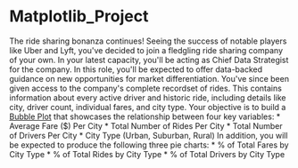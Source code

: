 # Matplotlib_Project
The ride sharing bonanza continues! Seeing the success of notable players like Uber and Lyft, you've decided to join a fledgling ride sharing company of your own. In your latest capacity, you'll be acting as Chief Data Strategist for the company. In this role, you'll be expected to offer data-backed guidance on new opportunities for market differentiation.  You've since been given access to the company's complete recordset of rides. This contains information about every active driver and historic ride, including details like city, driver count, individual fares, and city type.  Your objective is to build a [Bubble Plot](https://en.wikipedia.org/wiki/Bubble_chart) that showcases the relationship between four key variables:  * Average Fare ($) Per City * Total Number of Rides Per City * Total Number of Drivers Per City * City Type (Urban, Suburban, Rural)  In addition, you will be expected to produce the following three pie charts:  * % of Total Fares by City Type * % of Total Rides by City Type * % of Total Drivers by City Type
